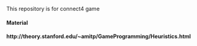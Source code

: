This repository is for connect4 game

<h4> Material <h4>
  <a>http://theory.stanford.edu/~amitp/GameProgramming/Heuristics.html</a>
